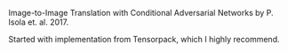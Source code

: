 Image-to-Image Translation with Conditional Adversarial Networks by P. Isola et. al. 2017.

Started with implementation from Tensorpack, which I highly recommend.
